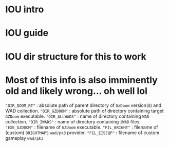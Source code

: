 # IOU intro
# IOU guide
# IOU dir structure for this to work
# Most of this info is also imminently old and likely wrong... oh well lol

`"DIR_DOOM_RT"` : absolute path of parent directory of `GzDoom` version(s) and WAD collection.
`"DIR_GZDOOM"`  : absolute path of directory containing target `GZDoom` executable.
`"DIR_ALLWADS"` : name of directory containing `WAD` collection.
`"DIR_IWADS"`   : name of directory containing `iWAD` files.
`"EXE_GZDOOM"`  : filename of `GZDoom` executable.
`"FIL_BRIGHT"`  : filename of (custom) `BRIGHTMAPS` `wad/pk3` provider.
`"FIL_EISEQP"`  : filename of custom gameplay `wad/pk3`